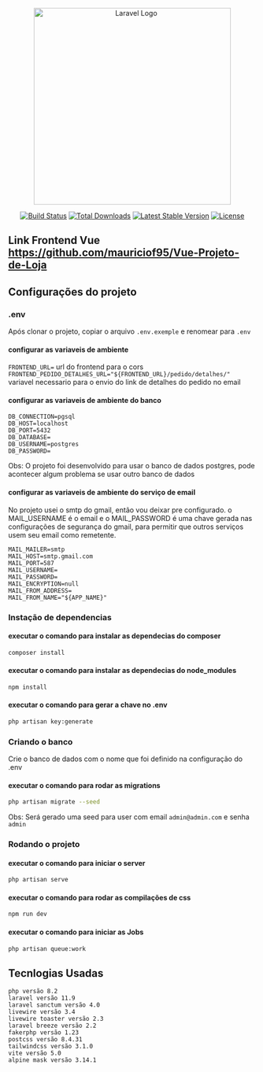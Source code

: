<p align="center"><a href="https://laravel.com" target="_blank"><img src="https://raw.githubusercontent.com/laravel/art/master/logo-lockup/5%20SVG/2%20CMYK/1%20Full%20Color/laravel-logolockup-cmyk-red.svg" width="400" alt="Laravel Logo"></a></p>

<p align="center">
<a href="https://github.com/laravel/framework/actions"><img src="https://github.com/laravel/framework/workflows/tests/badge.svg" alt="Build Status"></a>
<a href="https://packagist.org/packages/laravel/framework"><img src="https://img.shields.io/packagist/dt/laravel/framework" alt="Total Downloads"></a>
<a href="https://packagist.org/packages/laravel/framework"><img src="https://img.shields.io/packagist/v/laravel/framework" alt="Latest Stable Version"></a>
<a href="https://packagist.org/packages/laravel/framework"><img src="https://img.shields.io/packagist/l/laravel/framework" alt="License"></a>
</p>

## Link Frontend Vue https://github.com/mauriciof95/Vue-Projeto-de-Loja

## Configurações do projeto

### .env

Após clonar o projeto, copiar o arquivo `.env.exemple` e renomear para `.env`

#### configurar as variaveis de ambiente
`FRONTEND_URL=` url do frontend para o cors
`FRONTEND_PEDIDO_DETALHES_URL="${FRONTEND_URL}/pedido/detalhes/"` variavel necessario para o envio do link de detalhes do pedido no email

#### configurar as variaveis de ambiente do banco
`DB_CONNECTION=pgsql`\
`DB_HOST=localhost`\
`DB_PORT=5432`\
`DB_DATABASE=`\
`DB_USERNAME=postgres`\
`DB_PASSWORD=`

Obs: O projeto foi desenvolvido para usar o banco de dados postgres, pode acontecer algum problema se usar outro banco de dados

#### configurar as variaveis de ambiente do serviço de email

No projeto usei o smtp do gmail, então vou deixar pre configurado. o MAIL_USERNAME é o email e o MAIL_PASSWORD é uma chave gerada nas configurações de segurança do gmail, para permitir que outros serviços usem seu email como remetente.

`MAIL_MAILER=smtp`\
`MAIL_HOST=smtp.gmail.com`\
`MAIL_PORT=587`\
`MAIL_USERNAME=`\
`MAIL_PASSWORD=`\
`MAIL_ENCRYPTION=null`\
`MAIL_FROM_ADDRESS=`\
`MAIL_FROM_NAME="${APP_NAME}"`

### Instação de dependencias

#### executar o comando para instalar as dependecias do composer
``` sh
composer install
```

#### executar o comando para instalar as dependecias do node_modules
``` sh
npm install
```

#### executar o comando para gerar a chave no .env
``` sh
php artisan key:generate
```

### Criando o banco

Crie o banco de dados com o nome que foi definido na configuração do .env

#### executar o comando para rodar as migrations
``` sh
php artisan migrate --seed
```

Obs: Será gerado uma seed para user com email `admin@admin.com` e senha `admin`

### Rodando o projeto

#### executar o comando para iniciar o server
``` sh
php artisan serve
```

#### executar o comando para rodar as compilações de css
``` sh
npm run dev
```

#### executar o comando para iniciar as Jobs
``` sh
php artisan queue:work
```



## Tecnlogias Usadas

`php versão 8.2`\
`laravel versão 11.9`\
`laravel sanctum versão 4.0`\
`livewire versão 3.4`\
`livewire toaster versão 2.3`\
`laravel breeze versão 2.2`\
`fakerphp versão 1.23`\
`postcss versão 8.4.31`\
`tailwindcss versão 3.1.0`\
`vite versão 5.0`\
`alpine mask versão 3.14.1`
